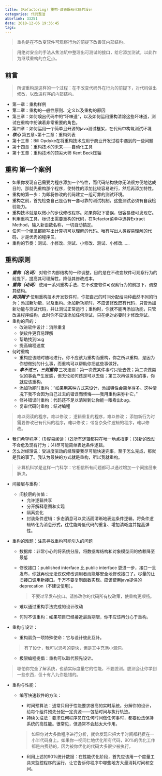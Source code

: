```yaml
---
title: (Refactoring) 重构-改善既有代码的设计
categories: 代码整洁
abbrlink: 33251
date: 2018-12-06 19:36:45
tags:
---
```


> 重构是在不改变软件可观察行为的前提下改善其内部结构。

> 用绝对安全的手法从焦油坑中整理出可测试的接口，给它添加测试，以此作为继续重构的立足点。

<!-- more -->

## 前言

> 所谓重构是这样的一个过程：在不改变代码外在行为的前提下，对代码做出修改，以改进程序的内部结构。

- 第一章：重构样例
- 第二章：重构的一般性原则、定义以及重构的原因
- 第三章：如何嗅出代码中的“坏味道”，以及如何运用重构清除这些坏味道，测试在重构中扮演着非常重要的角色。
- 第四章：如何运用一个简单且开源的java测试框架，在代码中构筑测试环境
- ***核心*** 第五章~第十二章：重构列表
- 第十三章：Bill Opdyke在将重构技术应用于商业开发过程中遇到的一些问题
- 第十四章：重构技术的未来——自动化工具
- 第十五章：重构技术的顶尖大师 Kent Beck压轴


## 重构 第一个案例

- 如果你发现自己需要为程序添加一个特性，而代码结构使你无法很方便地达成目的，那就先重构那个程序，使特性的添加比较容易进行，然后再添加特性。
- 重构的第一步：为即将修改的代码建立一组可靠的测试环境。
- 重构之前，首先检查自己是否有一套可靠的测试机制。这些测试必须有自我检验能力。
- 重构技术就是以微小的步伐修改程序。如果你犯下错误，很容易便可发现它。
- 利用重构工具，标识出需要重构的代码，在Refactor菜单中选择Extract Method，输入新函数名称，一切自动搞定。
- 任何一个傻瓜都能写出计算机可以理解的代码。唯有写出人类容易理解的代码，才是优秀的程序员。
- 重构的节奏：测试、小修改、测试、小修改、测试、小修改......

## 重构原则

- ***重构（名词）*** 对软件内部结构的一种调整，目的是在不改变软件可观察行为的前提下，提高其可理解性，降低其修改成本。
- ***重构（动词）*** 使用一系列重构手法，在不改变软件可观察行为的前提下，调整其结构。
- ***两顶帽子*** 使用重构技术开发软件时，你把自己的时间分配给两种截然不同的行为：添加新功能，以及重构。添加新功能时，不应该修改既有代码，只管添加新功能与测试代码，并让测试正常运行；重构时，你就不能再添加功能，只管改进程序结构，此时你不应该添加任何测试，只在绝对必要时才修改测试。
- 重构的目的：
  - 改进软件设计：消除重复
  - 使软件更容易理解
  - 帮助找到bug
  - 提高编程速度
- 何时重构
  - 重构应该随时随地进行。你不应该为重构而重构，你之所以重构，是因为你想做别的什么事，而重构可以帮助你把这些事做好。
  - ***事不过三，三则重构*** 三次法则：第一次做某件事时只管去做；第二次做类似的事会产生反感，但无论如何还是可以去做；第三次再做类似的事，你就应该重构。
  - 添加功能时重构：“如果用某种方式来设计，添加特性会简单得多。这种情况下我不会因为自己过去的错误而懊悔——我用重构来弥补它。”
  - 修补错误时重构：代码还不足以清晰到让你能一眼看出bug。
  - 复审代码时重构：结对编程

> 难以阅读的程序，难以修改；
> 逻辑重复的程序，难以修改；
> 添加新行为时需要修改已有代码的程序，难以修改；
> 带复杂条件逻辑的程序，难以修改。

- 我们希望程序：(1)容易阅读；(2)所有逻辑都只在唯一地点指定；(3)新的改动不会危及现有行为；(4)尽可能简单表达条件逻辑。
- 怎么对经理说：受进度驱动的经理要我尽可能快速完事，至于怎么完成，那就是我的事了。我认为最快的方式就是重构，所以我就重构。

> 计算机科学是这样一门科学：它相信所有问题都可以通过增加一个间接层来解决。

- 间接层与重构：
  - 间接层的价值：
    - 允许逻辑共享
    - 分开解释意图和实现
    - 隔离变化
    - 封装条件逻辑：多态消息可以灵活而清晰地表达条件逻辑。将条件逻辑转化为消息形式，往往能降低代码的重复、增加清晰度并提高弹性。
- 重构的难题：注意寻找重构可能引入的问题
  - 数据库：非常小心的将系统分层，将数据库结构和对象模型间的依赖降至最低
  - 修改接口：published interface 比 public interface 更进一步，接口一旦发布，你就再也无法仅仅修改调用者而能够安全地修改接口了。尽量的让旧接口调用新接口。千万不要复制函数实现。应该使用java提供的deprecation（不建议使用）。
    > 不要过早发布接口。请修改你的代码所有权政策，使重构更顺畅。

  - 难以通过重构手法完成的设计改动
  - 何时不该重构：如果项目已经接近最后期限，你不应该再分心于重构。



- 重构与设计：
  - 重构肩负一项特殊使命：它与设计彼此互补。
  > 有了设计，我可以思考的更快，但是其中充满小漏洞。

  - 极限编程提倡：重构可以取代预先设计。

> 哪怕你完全了解系统，也请实际度量它的性能，不要臆测。臆测会让你学到一些东西，但十有八九你是错的。

- 重构与性能：
  - 编写快速软件的方法：
    - 时间预算法：通常只用于性能要求极高的实时系统。分解你的设计，给每个组件预先分配一定资源——包括时间与执行轨迹。
    - 持续关注法：要求任何程序员在任何时间做任何事时，都要设法保持系统的高性能。很常见，但通常不会起太大作用。
    > 如果你对大多数程序进行分析，就会发现它把大半时间都耗费在一小半代码身上。如果你一视同仁地优化所有代码，90%的优化工作都是白费劲的，因为被你优化的代码大多很少被执行。

    - 利用上述的90%统计数据：在性能优化阶段，首先应该用一个度量工具来监控程序的运行，让它告诉你程序中哪些地方大量消耗时间和空间。

